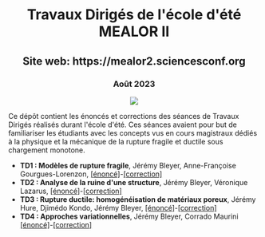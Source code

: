 <h1 align="center"> Travaux Dirigés de l'école d'été MEALOR II </h1>
<h2 align="center"> Site web: https://mealor2.sciencesconf.org </h2>
<h3 align="center"> Août 2023 </h3>
<p align="center">
  <img src="https://mealor2.sciencesconf.org/data/pages/montage1.png" />
</p>

Ce dépôt contient les énoncés et corrections des séances de Travaux Dirigés réalisés durant l'école d'été. Ces séances avaient pour but de familiariser les étudiants avec les concepts vus en cours magistraux dédiés à la physique et la mécanique de la rupture fragile et ductile sous chargement monotone.

* **TD1 : Modèles de rupture fragile**,  Jérémy Bleyer, Anne-Françoise Gourgues-Lorenzon, [[énoncé]](src/TD1_Modeles_de_rupture_fragile/TD1.pdf)-[[correction]](src/TD1_Modeles_de_rupture_fragile/TD1_solution.pdf)
* **TD2 : Analyse de la ruine d'une structure**, Jérémy Bleyer, Véronique Lazarus, [[énoncé]](src/TD2_Analyse_ruine_COMET/TD2.pdf)-[[correction]](src/TD2_Analyse_ruine_COMET/TD2_solution.pdf)
* **TD3 : Rupture ductile: homogénéisation de matériaux poreux**, Jérémy Hure, Djimédo Kondo, Jérémy Bleyer, [[énoncé]](src/TD3_Homogeneisation_poreux_Gurson/TD3.pdf)-[[correction]](src/TD3_Homogeneisation_poreux_Gurson/TD3_solution.pdf)
* **TD4 : Approches variationnelles**, Jérémy Bleyer, Corrado Maurini [[énoncé]](src/TD4_Rupture_variationelle/TD4.pdf)-[[correction]](src/TD4_Rupture_variationelle/TD4_solution.pdf)
